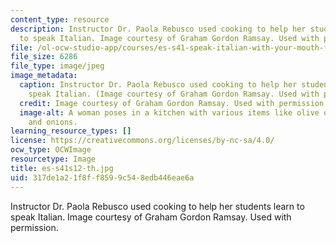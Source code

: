```yaml
---
content_type: resource
description: Instructor Dr. Paola Rebusco used cooking to help her students learn
  to speak Italian. Image courtesy of Graham Gordon Ramsay. Used with permission.
file: /ol-ocw-studio-app/courses/es-s41-speak-italian-with-your-mouth-full-spring-2012/317de1a21f8ff8599c548edb446eae6a_es-s41s12-th.jpg
file_size: 6286
file_type: image/jpeg
image_metadata:
  caption: Instructor Dr. Paola Rebusco used cooking to help her students learn to
    speak Italian. (Image courtesy of Graham Gordon Ramsay. Used with permission.)
  credit: Image courtesy of Graham Gordon Ramsay. Used with permission.
  image-alt: A woman poses in a kitchen with various items like olive oil, garlic
    and onions.
learning_resource_types: []
license: https://creativecommons.org/licenses/by-nc-sa/4.0/
ocw_type: OCWImage
resourcetype: Image
title: es-s41s12-th.jpg
uid: 317de1a2-1f8f-f859-9c54-8edb446eae6a
---
```

Instructor Dr. Paola Rebusco used cooking to help her students learn to speak Italian. Image courtesy of Graham Gordon Ramsay. Used with permission.